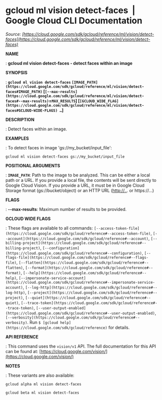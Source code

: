 # gcloud ml vision detect-faces  |  Google Cloud CLI Documentation

*Source: [https://cloud.google.com/sdk/gcloud/reference/ml/vision/detect-faces](https://cloud.google.com/sdk/gcloud/reference/ml/vision/detect-faces)*

**NAME**

: **gcloud ml vision detect-faces - detect faces within an image**

**SYNOPSIS**

: **`gcloud ml vision detect-faces` `[IMAGE_PATH](https://cloud.google.com/sdk/gcloud/reference/ml/vision/detect-faces#IMAGE_PATH)` [`[--max-results](https://cloud.google.com/sdk/gcloud/reference/ml/vision/detect-faces#--max-results)`=`MAX_RESULTS`] [`[GCLOUD_WIDE_FLAG](https://cloud.google.com/sdk/gcloud/reference/ml/vision/detect-faces#GCLOUD-WIDE-FLAGS) …`]**

**DESCRIPTION**

: Detect faces within an image.

**EXAMPLES**

: To detect faces in image 'gs://my_bucket/input_file':

```
gcloud ml vision detect-faces gs://my_bucket/input_file
```

**POSITIONAL ARGUMENTS**

: **`IMAGE_PATH`**:
Path to the image to be analyzed. This can be either a local path or a URL. If
you provide a local file, the contents will be sent directly to Google Cloud
Vision. If you provide a URL, it must be in Google Cloud Storage format
(gs://bucket/object) or an HTTP URL ([http://..](http://..). or
https://…)

**FLAGS**

: **--max-results**:
Maximum number of results to be provided.

**GCLOUD WIDE FLAGS**

: These flags are available to all commands: `[--access-token-file](https://cloud.google.com/sdk/gcloud/reference#--access-token-file)`,
`[--account](https://cloud.google.com/sdk/gcloud/reference#--account)`, `[--billing-project](https://cloud.google.com/sdk/gcloud/reference#--billing-project)`,
`[--configuration](https://cloud.google.com/sdk/gcloud/reference#--configuration)`,
`[--flags-file](https://cloud.google.com/sdk/gcloud/reference#--flags-file)`,
`[--flatten](https://cloud.google.com/sdk/gcloud/reference#--flatten)`, `[--format](https://cloud.google.com/sdk/gcloud/reference#--format)`, `[--help](https://cloud.google.com/sdk/gcloud/reference#--help)`, `[--impersonate-service-account](https://cloud.google.com/sdk/gcloud/reference#--impersonate-service-account)`,
`[--log-http](https://cloud.google.com/sdk/gcloud/reference#--log-http)`,
`[--project](https://cloud.google.com/sdk/gcloud/reference#--project)`, `[--quiet](https://cloud.google.com/sdk/gcloud/reference#--quiet)`, `[--trace-token](https://cloud.google.com/sdk/gcloud/reference#--trace-token)`, `[--user-output-enabled](https://cloud.google.com/sdk/gcloud/reference#--user-output-enabled)`,
`[--verbosity](https://cloud.google.com/sdk/gcloud/reference#--verbosity)`.
Run `$ [gcloud help](https://cloud.google.com/sdk/gcloud/reference)` for details.

**API REFERENCE**

: This command uses the `vision/v1` API. The full documentation for
this API can be found at: [https://cloud.google.com/vision/](https://cloud.google.com/vision/)

**NOTES**

: These variants are also available:

```
gcloud alpha ml vision detect-faces
```

```
gcloud beta ml vision detect-faces
```